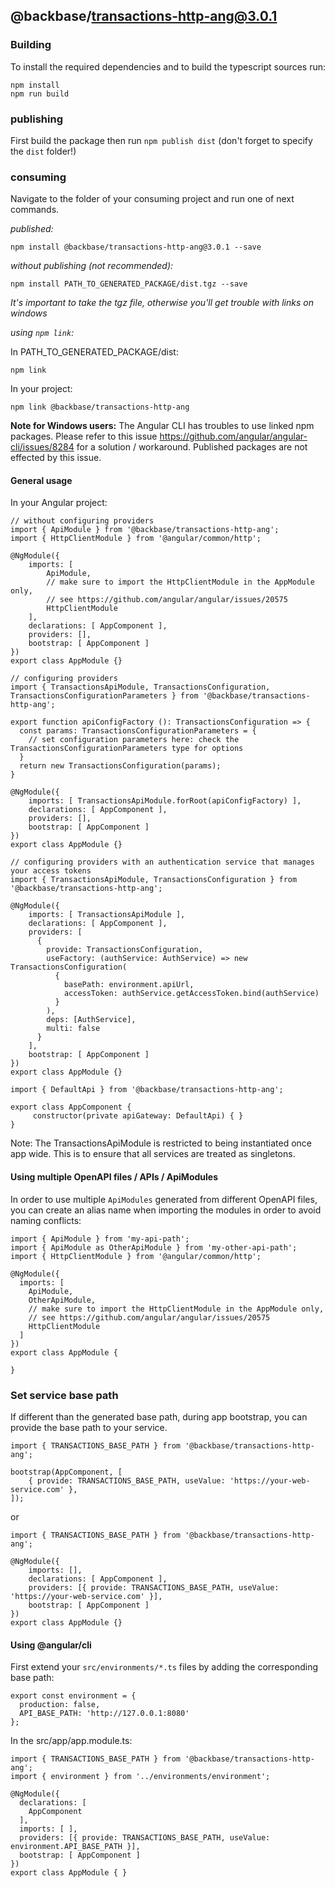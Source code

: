 ## @backbase/transactions-http-ang@3.0.1

### Building

To install the required dependencies and to build the typescript sources run:
```
npm install
npm run build
```

### publishing

First build the package then run ```npm publish dist``` (don't forget to specify the `dist` folder!)

### consuming

Navigate to the folder of your consuming project and run one of next commands.

_published:_

```
npm install @backbase/transactions-http-ang@3.0.1 --save
```

_without publishing (not recommended):_

```
npm install PATH_TO_GENERATED_PACKAGE/dist.tgz --save
```

_It's important to take the tgz file, otherwise you'll get trouble with links on windows_

_using `npm link`:_

In PATH_TO_GENERATED_PACKAGE/dist:
```
npm link
```

In your project:
```
npm link @backbase/transactions-http-ang
```

__Note for Windows users:__ The Angular CLI has troubles to use linked npm packages.
Please refer to this issue https://github.com/angular/angular-cli/issues/8284 for a solution / workaround.
Published packages are not effected by this issue.


#### General usage

In your Angular project:


```
// without configuring providers
import { ApiModule } from '@backbase/transactions-http-ang';
import { HttpClientModule } from '@angular/common/http';

@NgModule({
    imports: [
        ApiModule,
        // make sure to import the HttpClientModule in the AppModule only,
        // see https://github.com/angular/angular/issues/20575
        HttpClientModule
    ],
    declarations: [ AppComponent ],
    providers: [],
    bootstrap: [ AppComponent ]
})
export class AppModule {}
```

```
// configuring providers
import { TransactionsApiModule, TransactionsConfiguration, TransactionsConfigurationParameters } from '@backbase/transactions-http-ang';

export function apiConfigFactory (): TransactionsConfiguration => {
  const params: TransactionsConfigurationParameters = {
    // set configuration parameters here: check the TransactionsConfigurationParameters type for options
  }
  return new TransactionsConfiguration(params);
}

@NgModule({
    imports: [ TransactionsApiModule.forRoot(apiConfigFactory) ],
    declarations: [ AppComponent ],
    providers: [],
    bootstrap: [ AppComponent ]
})
export class AppModule {}
```

```
// configuring providers with an authentication service that manages your access tokens
import { TransactionsApiModule, TransactionsConfiguration } from '@backbase/transactions-http-ang';

@NgModule({
    imports: [ TransactionsApiModule ],
    declarations: [ AppComponent ],
    providers: [
      {
        provide: TransactionsConfiguration,
        useFactory: (authService: AuthService) => new TransactionsConfiguration(
          {
            basePath: environment.apiUrl,
            accessToken: authService.getAccessToken.bind(authService)
          }
        ),
        deps: [AuthService],
        multi: false
      }
    ],
    bootstrap: [ AppComponent ]
})
export class AppModule {}
```

```
import { DefaultApi } from '@backbase/transactions-http-ang';

export class AppComponent {
	 constructor(private apiGateway: DefaultApi) { }
}
```

Note: The TransactionsApiModule is restricted to being instantiated once app wide.
This is to ensure that all services are treated as singletons.

#### Using multiple OpenAPI files / APIs / ApiModules
In order to use multiple `ApiModules` generated from different OpenAPI files,
you can create an alias name when importing the modules
in order to avoid naming conflicts:
```
import { ApiModule } from 'my-api-path';
import { ApiModule as OtherApiModule } from 'my-other-api-path';
import { HttpClientModule } from '@angular/common/http';

@NgModule({
  imports: [
    ApiModule,
    OtherApiModule,
    // make sure to import the HttpClientModule in the AppModule only,
    // see https://github.com/angular/angular/issues/20575
    HttpClientModule
  ]
})
export class AppModule {

}
```


### Set service base path
If different than the generated base path, during app bootstrap, you can provide the base path to your service.

```
import { TRANSACTIONS_BASE_PATH } from '@backbase/transactions-http-ang';

bootstrap(AppComponent, [
    { provide: TRANSACTIONS_BASE_PATH, useValue: 'https://your-web-service.com' },
]);
```
or

```
import { TRANSACTIONS_BASE_PATH } from '@backbase/transactions-http-ang';

@NgModule({
    imports: [],
    declarations: [ AppComponent ],
    providers: [{ provide: TRANSACTIONS_BASE_PATH, useValue: 'https://your-web-service.com' }],
    bootstrap: [ AppComponent ]
})
export class AppModule {}
```


#### Using @angular/cli
First extend your `src/environments/*.ts` files by adding the corresponding base path:

```
export const environment = {
  production: false,
  API_BASE_PATH: 'http://127.0.0.1:8080'
};
```

In the src/app/app.module.ts:
```
import { TRANSACTIONS_BASE_PATH } from '@backbase/transactions-http-ang';
import { environment } from '../environments/environment';

@NgModule({
  declarations: [
    AppComponent
  ],
  imports: [ ],
  providers: [{ provide: TRANSACTIONS_BASE_PATH, useValue: environment.API_BASE_PATH }],
  bootstrap: [ AppComponent ]
})
export class AppModule { }
```
